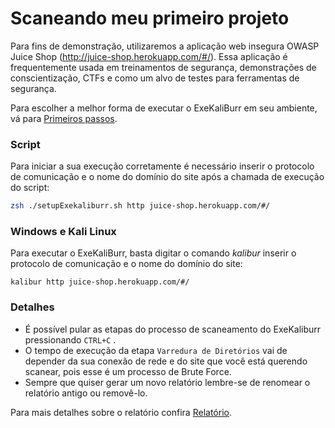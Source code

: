 # Scaneando meu primeiro projeto
Para fins de demonstração, utilizaremos a aplicação web insegura OWASP Juice Shop (http://juice-shop.herokuapp.com/#/). Essa aplicação é frequentemente usada em treinamentos de segurança, demonstrações de conscientização, CTFs e como um alvo de testes para ferramentas de segurança.

Para escolher a melhor forma de executar o ExeKaliBurr em seu ambiente, vá para [Primeiros passos](/Manual/quickstart.md).
### Script

Para iniciar a sua execução corretamente é necessário inserir o protocolo de comunicação e o nome do domínio do site após a chamada de execução do script:

```bash
zsh ./setupExekaliburr.sh http juice-shop.herokuapp.com/#/ 
```
### Windows e Kali Linux 
Para executar o ExeKaliBurr, basta digitar o comando *kalibur* inserir o protocolo de comunicação e o nome do domínio do site:

```text
kalibur http juice-shop.herokuapp.com/#/
```
### Detalhes
- É possível pular as etapas do processo de scaneamento do ExeKaliburr pressionando `CTRL+C` .
- O tempo de execução da etapa `Varredura de Diretórios` vai de depender da sua conexão de rede e do site que você está querendo scanear, pois esse é um processo de Brute Force.
- Sempre que quiser gerar um novo relatório lembre-se  de renomear o relatório antigo ou removê-lo.

Para mais detalhes sobre o relatório confira [Relatório](/Manual/reports.md).



